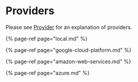 # Providers

Please see [Provider](../../getting-started/components/provider.md) for an explanation of providers.

{% page-ref page="local.md" %}

{% page-ref page="google-cloud-platform.md" %}

{% page-ref page="amazon-web-services.md" %}

{% page-ref page="azure.md" %}
